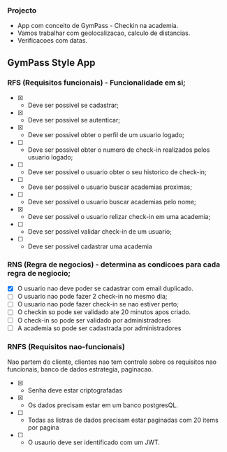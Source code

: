 ### Projecto

- App com conceito de GymPass - Checkin na academia.
- Vamos trabalhar com geolocalizacao, calculo de distancias.
- Verificacoes com datas.

## GymPass Style App

### RFS (Requisitos funcionais) - Funcionalidade em si;

- [x] - Deve ser possivel se cadastrar;
- [x] - Deve ser possivel se autenticar;
- [x] - Deve ser possivel obter o perfil de um usuario logado;
- [ ] - Deve ser possivel obter o numero de check-in realizados pelos usuario logado;
- [ ] - Deve ser possivel o usuario obter o seu historico de check-in;
- [ ] - Deve ser possivel o usuario buscar academias proximas;
- [ ] - Deve ser possivel o usuario buscar academias pelo nome;
- [x] - Deve ser possivel o usuario relizar check-in em uma academia;
- [ ] - Deve ser possivel validar check-in de um usuario;
- [ ] - Deve ser possivel cadastrar uma academia

### RNS (Regra de negocios) - determina as condicoes para cada regra de negiocio;

- [x] O usuario nao deve poder se cadastrar com email duplicado.
- [ ] O usuario nao pode fazer 2 check-in no mesmo dia;
- [ ] O usuario nao pode fazer check-in se nao estiver perto;
- [ ] O checkin so pode ser validado ate 20 minutos apos criado.
- [ ] O check-in so pode ser validado por administradores
- [ ] A academia so pode ser cadastrada por administradores

### RNFS (Requisitos nao-funcionais)

Nao partem do cliente, clientes nao tem controle sobre os requisitos nao funcionais, banco de dados estrategia, paginacao.

- [x] - Senha deve estar criptografadas
- [x] - Os dados precisam estar em um banco postgresQL.
- [ ] - Todas as listras de dados precisam estar paginadas com 20 items por pagina
- [ ] - O usaurio deve ser identificado com um JWT.
